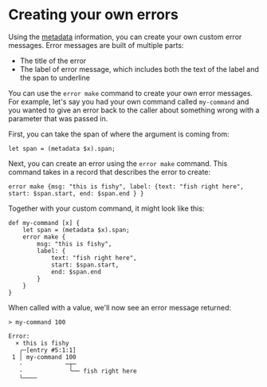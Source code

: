 # Creating your own errors

Using the [metadata](metadata.md) information, you can create your own custom error messages. Error messages are built of multiple parts:

- The title of the error
- The label of error message, which includes both the text of the label and the span to underline

You can use the `error make` command to create your own error messages. For example, let's say you had your own command called `my-command` and you wanted to give an error back to the caller about something wrong with a parameter that was passed in.

First, you can take the span of where the argument is coming from:

```
let span = (metadata $x).span;
```

Next, you can create an error using the `error make` command. This command takes in a record that describes the error to create:

```
error make {msg: "this is fishy", label: {text: "fish right here", start: $span.start, end: $span.end } }
```

Together with your custom command, it might look like this:

```
def my-command [x] {
    let span = (metadata $x).span;
    error make {
        msg: "this is fishy",
        label: {
            text: "fish right here",
            start: $span.start,
            end: $span.end
        }
    }
}
```

When called with a value, we'll now see an error message returned:

```
> my-command 100

Error:
  × this is fishy
   ╭─[entry #5:1:1]
 1 │ my-command 100
   ·            ─┬─
   ·             ╰── fish right here
   ╰────
```
